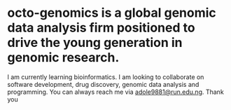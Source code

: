 # octo-genomics is a global genomic data analysis firm positioned to drive the young generation in genomic research.
I am currently learning bioinformatics.
I am looking to collaborate on software development, drug discovery, genomic data analysis and programming.
You can always reach me via adole9881@run.edu.ng.
Thank you
